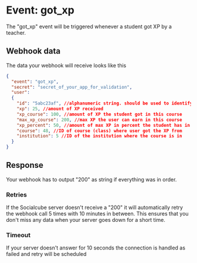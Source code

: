 # Event: got_xp

The "got_xp" event will be triggered whenever a student got XP by a teacher.

## Webhook data

The data your webhook will receive looks like this

```json
{
  "event": "got_xp",
  "secret": "secret_of_your_app_for_validation",
  "user": 
  {
    "id": "5abc23af", //alphanumeric string. should be used to identify user since email can be changed
    "xp": 25, //amount of XP received
    "xp_course": 100, //amount of XP the student got in this course
    "max_xp_course": 200, //max XP the user can earn in this course
    "xp_percent": 50, //amount of max XP in percent the student has in this course
    "course": 48, //ID of course (class) where user got the XP from
    "institution": 5 //ID of the institution where the course is in
  }
}
```

## Response
Your webhook has to output "200" as string if everything was in order.

### Retries
If the Socialcube server doesn't receive a "200" it will automatically retry the webhook call 5 times with 10 minutes in between. This ensures that you don't miss any data when your server goes down for a short time.

### Timeout
If your server doesn't answer for 10 seconds the connection is handled as failed and retry will be scheduled